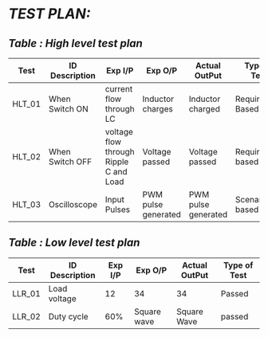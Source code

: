 # *TEST PLAN:*
## *Table : High level test plan*
|Test| ID	Description|	Exp I/P|	Exp O/P|	Actual OutPut|	Type of Test|
|--|--|--|--|--|--|
HLT_01|When Switch ON |current flow through LC| Inductor charges| Inductor charged| Requirement Based|
HLT_02|When Switch OFF| voltage flow through Ripple C and Load|Voltage passed| Voltage passed|Requirement based|				
HLT_03|Oscilloscope| Input Pulses| PWM pulse generated| PWM pulse generated|Scenario based|	

		
## *Table : Low level test plan*
|Test| ID	Description|	Exp I/P|	Exp O/P|	Actual OutPut|	Type of Test|
|--|--|--|--|--|--|
LLR_01|Load voltage| 12|34|34|Passed|
LLR_02|Duty cycle|60%|Square wave|Square Wave|passed|									
